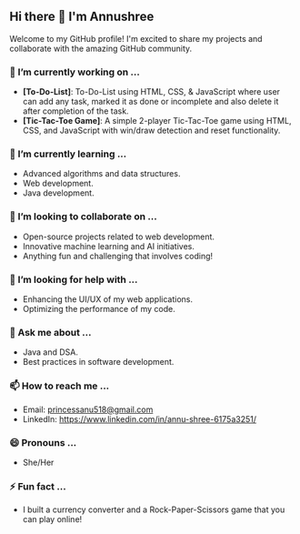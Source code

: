 ## Hi there 👋 I'm Annushree

Welcome to my GitHub profile! I'm excited to share my projects and collaborate with the amazing GitHub community.

### 🔭 I’m currently working on ...
- **[To-Do-List]**: To-Do-List using HTML, CSS, & JavaScript where user can add any task, marked it as done or incomplete and also delete it after completion of the task.
- **[Tic-Tac-Toe Game]**: A simple 2-player Tic-Tac-Toe game using HTML, CSS, and JavaScript with win/draw detection and reset functionality.

### 🌱 I’m currently learning ...
- Advanced algorithms and data structures.
- Web development.
- Java development.

### 👯 I’m looking to collaborate on ...
- Open-source projects related to web development.
- Innovative machine learning and AI initiatives.
- Anything fun and challenging that involves coding!

### 🤔 I’m looking for help with ...
- Enhancing the UI/UX of my web applications.
- Optimizing the performance of my code.

### 💬 Ask me about ...
- Java and DSA.
- Best practices in software development.

### 📫 How to reach me ...
- Email: princessanu518@gmail.com
- LinkedIn: https://www.linkedin.com/in/annu-shree-6175a3251/

### 😄 Pronouns ...
- She/Her

### ⚡ Fun fact ...
- I built a currency converter and a Rock-Paper-Scissors game that you can play online!
